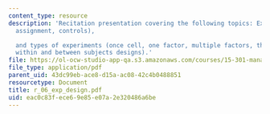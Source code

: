 ```yaml
---
content_type: resource
description: 'Recitation presentation covering the following topics: Experiments (random
  assignment, controls),

  and types of experiments (once cell, one factor, multiple factors, the role of interactions,
  within and between subjects designs).'
file: https://ol-ocw-studio-app-qa.s3.amazonaws.com/courses/15-301-managerial-psychology-laboratory-fall-2004/eac0c83fece69e85e07a2e320486a6be_r_06_exp_design.pdf
file_type: application/pdf
parent_uid: 43dc99eb-ace8-d15a-ac08-42c4b0488851
resourcetype: Document
title: r_06_exp_design.pdf
uid: eac0c83f-ece6-9e85-e07a-2e320486a6be
---
```

